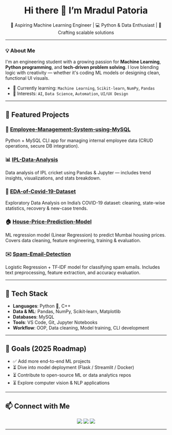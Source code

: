 <h1 align="center">Hi there 👋 I’m Mradul Patoria</h1>
<p align="center">
  🚀 Aspiring Machine Learning Engineer | 💻 Python & Data Enthusiast | 🧱 Crafting scalable solutions
</p>

---

### 💡 About Me

I'm an engineering student with a growing passion for **Machine Learning**, **Python programming**, and **tech-driven problem solving**. I love blending logic with creativity — whether it's coding ML models or designing clean, functional UI visuals.

- 🔭 Currently learning: `Machine Learning`, `Scikit-learn`, `NumPy`, `Pandas`
- 🎯 Interests: `AI`, `Data Science`, `Automation`, `UI/UX Design`

---

## 🚀 Featured Projects

### 📁 [Employee-Management-System-using-MySQL](https://github.com/Mradul9703/Employee-Management-System-using-MySQL)
Python + MySQL CLI app for managing internal employee data (CRUD operations, secure DB integration).

### 📊 [IPL-Data-Analysis](https://github.com/Mradul9703/IPL-Data-Analysis)
Data analysis of IPL cricket using Pandas & Jupyter — includes trend insights, visualizations, and stats breakdown.

### 🦠 [EDA-of-Covid-19-Dataset](https://github.com/Mradul9703/EDA-of-Covid-19-Dataset)
Exploratory Data Analysis on India’s COVID-19 dataset: cleaning, state-wise statistics, recovery & new-case trends.

### 🏠 [House-Price-Prediction-Model](https://github.com/Mradul9703/House-Price-Prediction-Model)
ML regression model (Linear Regression) to predict Mumbai housing prices. Covers data cleaning, feature engineering, training & evaluation.

### ✉️ [Spam-Email-Detection](https://github.com/Mradul9703/Spam-Email-Detection)
Logistic Regression + TF‑IDF model for classifying spam emails. Includes text preprocessing, feature extraction, and accuracy evaluation.


---

## 🔧 Tech Stack

- **Languages**: Python 🐍, C++  
- **Data & ML**: Pandas, NumPy, Scikit‑learn, Matplotlib 
- **Databases**: MySQL  
- **Tools**: VS Code, Git, Jupyter Notebooks  
- **Workflow**: OOP, Data cleaning, Model training, CLI development

---

## 🎯 Goals (2025 Roadmap)

- ✅ Add more end-to-end ML projects  
- ⏳ Dive into model deployment (Flask / Streamlit / Docker)  
- ⏳ Contribute to open-source ML or data analytics repos  
- ⏳ Explore computer vision & NLP applications  

---

## 📫 Connect with Me

<p align="center">
  <a href="mailto:mradulpatoria9703@gmail.com"><img src="https://img.shields.io/badge/Email-D14836?style=for-the-badge&logo=gmail&logoColor=white"/></a>
  <a href="https://www.linkedin.com/in/mradul-patoria/"><img src="https://img.shields.io/badge/LinkedIn-0077B5?style=for-the-badge&logo=linkedin&logoColor=white"/></a>
  <a href="https://github.com/Mradul9703"><img src="https://img.shields.io/badge/GitHub-100000?style=for-the-badge&logo=github&logoColor=white"/></a>
</p>

---
